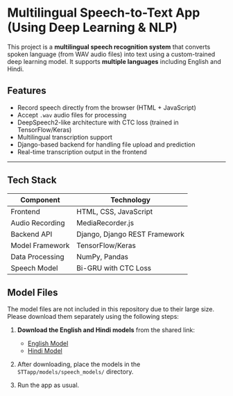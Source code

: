 # Multilingual Speech-to-Text App (Using Deep Learning & NLP)

This project is a **multilingual speech recognition system** that converts spoken language (from WAV audio files) into text using a custom-trained deep learning model. It supports **multiple languages** including English and Hindi.

## Features

* Record speech directly from the browser (HTML + JavaScript)
* Accept `.wav` audio files for processing
* DeepSpeech2-like architecture with CTC loss (trained in TensorFlow/Keras)
* Multilingual transcription support
* Django-based backend for handling file upload and prediction
* Real-time transcription output in the frontend

---

## Tech Stack

| Component       | Technology                    |
| --------------- | ----------------------------- |
| Frontend        | HTML, CSS, JavaScript         |
| Audio Recording | MediaRecorder.js              |
| Backend API     | Django, Django REST Framework |
| Model Framework | TensorFlow/Keras              |
| Data Processing | NumPy, Pandas                 |
| Speech Model    | Bi-GRU with CTC Loss          |

## Model Files

The model files are not included in this repository due to their large size. Please download them separately using the following steps:

1. **Download the English and Hindi models** from the shared link:
   - [English Model]((https://drive.google.com/drive/folders/1MWOrn-TOJII6lTcFTLJHHiHzpyXMf5ZV?usp=drive_link))
   - [Hindi Model]((https://drive.google.com/drive/folders/1CMbqfmJW39Z3D71hqP_-ix7wmnn0JTnC?usp=drive_link))

2. After downloading, place the models in the `STTapp/models/speech_models/` directory.

3. Run the app as usual.
